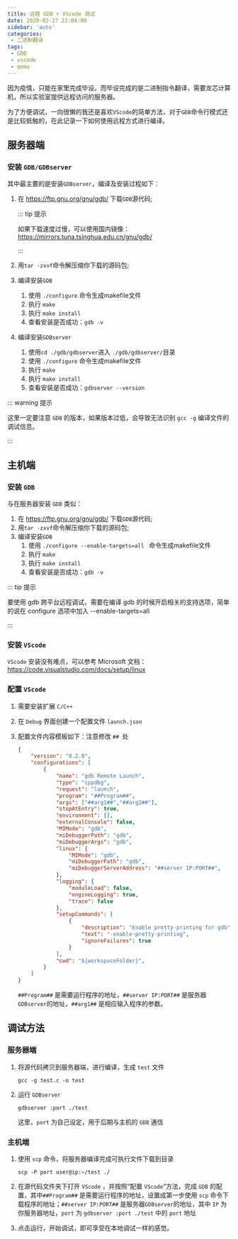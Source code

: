 ```yaml
---
title: 远程 GDB + VScode 调试
date: 2020-02-27 22:04:00
sidebar: 'auto'
categories:
 - 二进制翻译
tags:
 - GDB
 - vscode
 - qemu
---
```


因为疫情，只能在家里完成毕设。而毕设完成的是二进制指令翻译，需要龙芯计算机，所以实验室提供远程访问的服务器。

为了方便调试，一向很懒的我还是喜欢`VScode`的简单方法，对于`GDB`命令行模式还是比较抵触的，在此记录一下如何使用远程方式进行编译。

<!-- more -->

## 服务器端

### 安装 `GDB/GDBserver`

其中最主要的是安装`GDBserver`，编译及安装过程如下：

1. 在 https://ftp.gnu.org/gnu/gdb/ 下载`GDB`源代码;

   ::: tip 提示

    如果下载速度过慢，可以使用国内镜像：https://mirrors.tuna.tsinghua.edu.cn/gnu/gdb/

   :::

2.  用`tar -zxvf`命令解压缩你下载的源码包;

3. 编译安装`GDB` 

   1. 使用 `./configure`  命令生成makefile文件
   2. 执行 `make `
   3. 执行 `make install` 
   4.  查看安装是否成功：`gdb -v  `

4. 编译安装`GDBserver`

   1. 使用`cd ./gdb/gdbserver`进入 `./gdb/gdbserver/`目录
   2. 使用 `./configure`  命令生成makefile文件
   3. 执行 `make `
   4. 执行 `make install` 
   5. 查看安装是否成功：`gdbserver --version  `

::: warning 提示

这里一定要注意 `GDB` 的版本，如果版本过低，会导致无法识别 `gcc -g`  编译文件的调试信息。

:::

## 主机端

### 安装 `GDB`

与在服务器安装 `GDB` 类似：

1. 在 https://ftp.gnu.org/gnu/gdb/ 下载`GDB`源代码;
2.  用`tar -zxvf`命令解压缩你下载的源码包;
3. 编译安装`GDB` 
   1. 使用 `./configure --enable-targets=all `  命令生成makefile文件
   2. 执行 `make `
   3. 执行 `make install` 
   4.  查看安装是否成功：`gdb -v  `

::: tip 提示

要使用 gdb 跨平台远程调试，需要在编译 gdb 的时候开启相关的支持选项，简单的说在 configure 选项中加入 --enable-targets=all 

:::

### 安装 `VScode`

`VScode` 安装没有难点，可以参考 Microsoft 文档：https://code.visualstudio.com/docs/setup/linux

### 配置 `VScode` 

1. 需要安装扩展 `C/C++`

2. 在 `Debug` 界面创建一个配置文件 `launch.json`

3. 配置文件内容模板如下：注意修改  `## `处

   ``` json
   {
       "version": "0.2.0",
       "configurations": [
           {
               "name": "gdb Remote Launch",
               "type": "cppdbg",
               "request": "launch",
               "program": "##Program##",
               "args": ["##arg1##","##arg2##"],
               "stopAtEntry": true,
               "environment": [],
               "externalConsole": false,
               "MIMode": "gdb",
               "miDebuggerPath": "gdb",
               "miDebuggerArgs": "gdb",
               "linux": {
                   "MIMode": "gdb",
                   "miDebuggerPath": "gdb",
                   "miDebuggerServerAddress": "##server IP:PORT##",
               },
               "logging": {
                   "moduleLoad": false,
                   "engineLogging": true,
                   "trace": false
               },
               "setupCommands": [
                   {
                       "description": "Enable pretty-printing for gdb",
                       "text": "-enable-pretty-printing",
                       "ignoreFailures": true
                   }
               ],
               "cwd": "${workspaceFolder}",
           }
       ]
   }
   ```

   `##Program##` 是需要运行程序的地址，`##server IP:PORT##` 是服务器`GDBserver`的地址，`##arg1##` 是相应输入程序的参数。

## 调试方法

### 服务器端

1. 将源代码拷贝到服务器端，进行编译，生成 `test` 文件

   ```shell
   gcc -g test.c -o test
   ```

2. 运行 `GDBserver`

   ``` shell
   gdbserver :port ./test
   ```

   这里，`port` 为自己设定，用于后期与主机的 `GDB` 通信

### 主机端

1. 使用 `scp` 命令，将服务器编译完成可执行文件下载到目录

   ``` shell
   scp -P port user@ip:~/test ./
   ```

2. 在源代码文件夹下打开 `VScode` ，并按照“配置 `VScode`“方法，完成 `GDB` 的配置，其中`##Program##` 是需要运行程序的地址，设置成第一步使用 `scp` 命令下载程序的地址；`##server IP:PORT##` 是服务器`GDBserver`的地址，其中 `IP` 为你服务器地址，`port` 为 `gdbserver :port ./test` 中的 `port` 地址

3. 点击运行，开始调试，即可享受在本地调试一样的感觉。